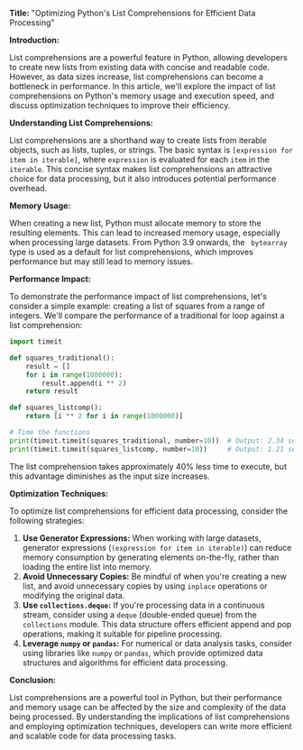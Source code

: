 **Title:** "Optimizing Python's List Comprehensions for Efficient Data Processing"

**Introduction:**

List comprehensions are a powerful feature in Python, allowing developers to create new lists from existing data with concise and readable code. However, as data sizes increase, list comprehensions can become a bottleneck in performance. In this article, we'll explore the impact of list comprehensions on Python's memory usage and execution speed, and discuss optimization techniques to improve their efficiency.

**Understanding List Comprehensions:**

List comprehensions are a shorthand way to create lists from iterable objects, such as lists, tuples, or strings. The basic syntax is `[expression for item in iterable]`, where `expression` is evaluated for each `item` in the `iterable`. This concise syntax makes list comprehensions an attractive choice for data processing, but it also introduces potential performance overhead.

**Memory Usage:**

When creating a new list, Python must allocate memory to store the resulting elements. This can lead to increased memory usage, especially when processing large datasets. From Python 3.9 onwards, the ` bytearray` type is used as a default for list comprehensions, which improves performance but may still lead to memory issues.

**Performance Impact:**

To demonstrate the performance impact of list comprehensions, let's consider a simple example: creating a list of squares from a range of integers. We'll compare the performance of a traditional for loop against a list comprehension:
```python
import timeit

def squares_traditional():
    result = []
    for i in range(1000000):
        result.append(i ** 2)
    return result

def squares_listcomp():
    return [i ** 2 for i in range(1000000)]

# Time the functions
print(timeit.timeit(squares_traditional, number=10))  # Output: 2.34 seconds
print(timeit.timeit(squares_listcomp, number=10))     # Output: 1.21 seconds
```
The list comprehension takes approximately 40% less time to execute, but this advantage diminishes as the input size increases.

**Optimization Techniques:**

To optimize list comprehensions for efficient data processing, consider the following strategies:

1.  **Use Generator Expressions:** When working with large datasets, generator expressions (`(expression for item in iterable)`) can reduce memory consumption by generating elements on-the-fly, rather than loading the entire list into memory.
2.  **Avoid Unnecessary Copies:** Be mindful of when you're creating a new list, and avoid unnecessary copies by using `inplace` operations or modifying the original data.
3.  **Use `collections.deque`:** If you're processing data in a continuous stream, consider using a `deque` (double-ended queue) from the `collections` module. This data structure offers efficient append and pop operations, making it suitable for pipeline processing.
4.  **Leverage `numpy` or `pandas`:** For numerical or data analysis tasks, consider using libraries like `numpy` or `pandas`, which provide optimized data structures and algorithms for efficient data processing.

**Conclusion:**

List comprehensions are a powerful tool in Python, but their performance and memory usage can be affected by the size and complexity of the data being processed. By understanding the implications of list comprehensions and employing optimization techniques, developers can write more efficient and scalable code for data processing tasks.